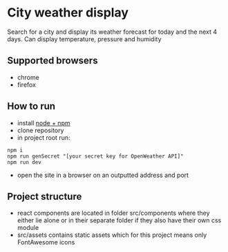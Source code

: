 # City weather display
Search for a city and display its weather forecast for today and the next 4 days. Can display temperature, pressure and humidity

## Supported browsers
- chrome
- firefox

## How to run
- install [node + npm](https://nodejs.org/en)
- clone repository
- in project root run:
```shell
npm i
npm run genSecret "[your secret key for OpenWeather API]"
npm run dev
```
- open the site in a browser on an outputted address and port

## Project structure
- react components are located in folder src/components where they either lie alone or in their separate folder if they also have their own css module
- src/assets contains static assets which for this project means only FontAwesome icons